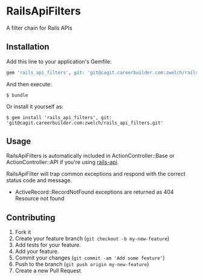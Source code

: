 # RailsApiFilters

A filter chain for Rails APIs

## Installation

Add this line to your application's Gemfile:

```ruby
gem 'rails_api_filters', git: 'git@cagit.careerbuilder.com:zwelch/rails_api_filters.git'
```

And then execute:

    $ bundle

Or install it yourself as:

    $ gem install 'rails_api_filters', git: 'git@cagit.careerbuilder.com:zwelch/rails_api_filters.git'

## Usage

RailsApiFilters is automatically included in ActionController::Base or ActionController::API if you're using [rails-api](https://github.com/rails-api/rails-api). 

RailsApiFilter will trap common exceptions and respond with the correct status code and message.

- ActiveRecord::RecordNotFound exceptions are returned as 404 Resource not found

## Contributing

1. Fork it
2. Create your feature branch (`git checkout -b my-new-feature`)
3. Add tests for your feature.
4. Add your feature.
5. Commit your changes (`git commit -am 'Add some feature'`)
6. Push to the branch (`git push origin my-new-feature`)
7. Create a new Pull Request
